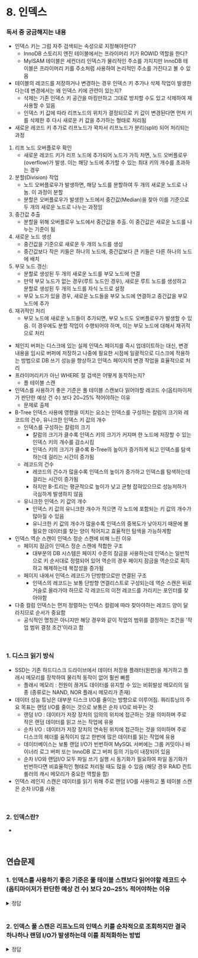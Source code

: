 # 8. 인덱스

### 독서 중 궁금해지는 내용
- 인덱스 키는 그럼 자주 검색되는 속성으로 지정해야한다?
    - InnoDB 스토리지 엔진 테이블에서는 프라이머리 키가 ROWID 역할을 한다?
    - MyISAM 테이블은 세컨더리 인덱스가 물리적인 주소를 가지지만 InnoDB 테이블은 프라이머리 키를 주소처럼 사용하여 논리적인 주소를 가진다고 볼 수 있음
- 테이블의 레코드를 저장하거나 변경하는 경우 인덱스 키 추가나 삭제 작업이 발생한다는데 변경에서는 왜 인덱스 키에 관련이 있는지?
    - 삭제는 기존 인덱스 키 공간을 마킹만하고 그대로 방치할 수도 있고 삭제하여 재사용할 수 있음
    - 인덱스 키 값에 따라 리프노드의 위치가 결정되므로 키 값이 변경된다면 먼저 키를 삭제한 후 다시 새로운 키 값을 추가하는 형태로 처리됨
- 새로운 레코드 키 추가로 리프노드가 꽉차서 리프노드가 분리(split) 되어 처리되는 과정
1. 리프 노드 오버플로우 확인
    - 새로운 레코드 키가 리프 노드에 추가되어 노드가 가득 차면, 노드 오버플로우(overflow)가 발생. 이는 해당 노드에 추가할 수 있는 최대 키의 개수를 초과하는 경우
2. 분할(Division) 작업
    - 노드 오버플로우가 발생하면, 해당 노드를 분할하여 두 개의 새로운 노드로 나눔. 이 과정이 분할
    - 분할은 오버플로우가 발생한 노드에서 중간값(Median)을 찾아 이를 기준으로 두 개의 새로운 노드로 나누는 과정임
3. 중간값 추출
    - 분할을 위해 오버플로우 노드에서 중간값을 추출. 이 중간값은 새로운 노드를 나누는 기준이 됨
4. 새로운 노드 생성
    - 중간값을 기준으로 새로운 두 개의 노드를 생성
    - 중간값보다 작은 키들은 하나의 노드에, 중간값보다 큰 키들은 다른 하나의 노드에 배치
5. 부모 노드 갱신:
    - 분할로 생성된 두 개의 새로운 노드를 부모 노드에 연결
    - 만약 부모 노드가 없는 경우(루트 노드인 경우), 새로운 루트 노드를 생성하고 분할로 생성된 두 개의 노드를 자식 노드로 설정
    - 부모 노드가 있을 경우, 새로운 노드들을 부모 노드에 연결하고 중간값을 부모 노드에 추가
6. 재귀적인 처리
    - 부모 노드에 새로운 노드들이 추가되면, 부모 노드도 오버플로우가 발생할 수 있음. 이 경우에도 분할 작업이 수행되어야 하며, 이는 부모 노드에 대해서 재귀적으로 처리
- 체인지 버퍼는 디스크에 있는 실제 인덱스 페이지를 즉시 업데이트하는 대신, 변경 내용을 임시로 버퍼에 저장하고 나중에 필요한 시점에 일괄적으로 디스크에 적용하는 방법으로 DB 쓰기 성능을 향상하고 인덱스 페이지의 변경 작업을 효율적으로 처리
- 프라이머리키가 아닌 WHERE 절 검색은 어떻게 동작하는지?
    - 플 테이블 스캔
- 인덱스를 사용하기 좋은 기준은 풀 테이블 스캔보다 읽어야할 레코드 수(옵티마이저가 판단한 예상 건 수) 보다 20~25% 적어야하는 이유
    - 문제로 출제
- B-Tree 인덱스 사용에 영향을 미치는 요소는 인덱스를 구성하는 칼럼의 크기와 레코드의 건수, 유니크한 인덱스 키 값의 개수
    - 인덱스를 구성하는 칼럼의 크기
        - 칼럼의 크기가 클수록 인덱스 키의 크기가 커지며 한 노드에 저장할 수 있는 인덱스 키의 개수를 감소시킴
        - 인덱스 키의 크기가 클수록 B-Tree의 높이가 증가하게 되고 인덱스를 탐색하는데 걸리는 시간이 증가됨
    - 레코드의 건수
        - 레코드의 건수가 많을수록 인덱스의 높이가 증가하고 인덱스를 탐색하는데 걸리는 시간이 증가됨
        - 하지만 B-트리는 평균적으로 높이가 낮고 균형 잡혀있으므로 성능저하가 극심하게 발생하지 않음
    - 유니크한 인덱스 키 값의 개수
        - 인덱스 키 값의 유니크한 개수가 적으면 각 노드에 포함되는 키 값의 개수가 많아질 수 있음
        - 유니크한 키 값의 개수가 많을수록 인덱스의 중복도가 낮아지기 때문에 불필요한 데이터를 찾는 양이 적어지고 효율적인 탐색을 가능하게함
- 인덱스 역순 스캔이 인덱스 정순 스캔에 비해 느린 이유
    - 페이지 잠금이 인덱스 정순 스캔에 적합한 구조
        - 대부분의 DB 시스템은 페이지 수준의 잠금을 사용하는데 인덱스는 일반적으로 키 순서대로 정렬되어 있어 역순의 경우 페이지 잠금을 역순으로 획득하고 해제하는데 복잡성을 증가됨
    - 페이지 내에서 인덱스 레코드가 단방향으로만 연결된 구조
        - 인덱스의 레코드는 보통 단방향 연결리스트로 구성되는데 역순 스캔은 뒤로 거슬로 올라가야 하므로 각 레코드의 이전 레코드를 가리키는 포인터를 찾아야함
- 다중 컬럼 인덱스는 먼저 정렬하는 인덱스 컬럼에 따라 찾아야하는 레코드 양이 달라지므로 순서가 중요함
    - 공식적인 명칭은 아니지만 해당 경우와 같이 작업의 범위를 결정하는 조건을 '작업 범위 결정 조건'이라고 함


<br>

### 1. 디스크 읽기 방식
- SSD는 기존 하드디스크 드라이브에서 데이터 저장용 플래터(원판)을 제거하고 플래시 메모리를 장착하여 물리적 동작이 없어 훨씬 빠름
    - 플래시 메모리 : 전원이 끊겨도 데이터를 유지할 수 있는 비휘발성 메모리의 일종 (종류로는 NAND, NOR 플래시 메모리가 존재)
- 데이터 성능 튜닝은 대부분 디스크 I/O를 줄이는 방향으로 이루어짐. 쿼리튜닝의 주요 목표는 랜덤 I/O를 줄이는 것으로 보통은 순차 I/O로 바꾸는 것
    - 랜덤 I/O : 데이터가 저장 장치의 임의의 위치에 접근하는 것을 의미하며 주로 작은 랜덤 데이터를 읽고 쓰는 작업에 유용
    - 순차 I/O : 데이터가 저장 장치의 연속된 위치에 접근하는 것을 의미하며 주로 디스크의 헤더를 움직이지 않고 한번에 많은 데이터를 읽는 작업에 유용
    - 데이터베이스는 보통 랜덤 I/O가 빈번하여 MySQL 서버에는 그룹 커밋이나 바이너리 로그 버퍼 또는 InnoDB 로그 버퍼 등의 기능이 내장되어 있음
    - 순차 I/O와 랜덤I/O 모두 파일 쓰기 실행 시 동기화가 필요하여 파일 동기화가 빈번하다면 비효율적인 형태로 처리될 때도 많을 수 있음 (해당 경우 RAID 컨트롤러의 캐시 메모리가 중요한 역할을 함)
- 인덱스 레인지 스캔은 데이터를 읽기 위해 주로 랜덤 I/O를 사용하고 풀 테이블 스캔은 순차 I/O를 사용

<br>

### 2. 인덱스란?
- 

<br>

## 연습문제

### 1. 인덱스를 사용하기 좋은 기준은 풀 테이블 스캔보다 읽어야할 레코드 수(옵티마이저가 판단한 예상 건 수) 보다 20~25% 적어야하는 이유

<details>
<summary>정답</summary>

- 랜덤 I/O 오버헤드
    - 인덱스 키를 기준으로 스캔을 진행하여 정렬되어 있는 리프노드의 인덱스 키를 순차적으로 처리할 수는 있으나 해당 인덱스 키의 프라이머리 키를 통해 데이터에 하나하나 랜덤 I/O를 발생하기 때문
- 순차 I/O 효율성
    - 풀 테이블 스캔의 경우 모든 데이터를 순차적으로 읽기 때문에 순차 I/O 이며 연속된 디스크 블록을 읽어 매우 빠르기 때문
    - 인덱스를 사용하면 인덱스를 정렬해야하는 유지보수로 인해 오버헤드가 발생해 추가적인 비용이 발생함
- 데이터 테이블 캐시
    - 풀 테이블 스캔의 경우 연속된 블록으로 캐시 히트률이 높고 버퍼 풀에 캐싱되기 좋음
    - 인덱스 스캔은 랜덤 I/O로 인해 다양한 위치의 데이터 페이지를 읽어 캐시 효율이 떨어질 수 있음

- 결론
    - 인덱스 스캔의 효율성 : 인덱스 스캔은 특정 레코드나 소수의 레코드를 찾을 때 매우 효율적. 특히, 인덱스 유일 스캔은 특정 키를 빠르게 찾는 데 매우 유용
    - 풀 테이블 스캔의 효율성 : 풀 테이블 스캔은 많은 레코드를 읽어야 할 때 효율적. 이는 시퀀셜 I/O와 높은 캐시 효율성 덕분
    - 적절한 사용 기준 : 검색해야 할 레코드 수가 전체 테이블의 20~25% 이하일 때 인덱스를 사용하는 것이 효율적. 이를 초과하면 풀 테이블 스캔이 더 나은 성능을 보일 수 있음

</details>

<br>

### 2. 인덱스 풀 스캔은 리프노드의 인덱스 키를 순차적으로 조회하지만 결국 하나하나 랜덤 I/O가 발생하는데 이를 최적화하는 방법

<details>
<summary>정답</summary>

1. 인덱스 캐싱
- 자주 사용되는 인덱스를 메모리에 캐시하여 빠른 액세스를 지원하여 랜덤 I/O를 줄이고 성능을 향상함

2. I/O 연산 최적화
- DBMS에서 디스크 액세스를 최적화하는 다양한 기술을 사용함
- 인접한 블록을 함께 읽는 프리페칭(pre-fetching) 기술이나 쓰기 연산을 배치 처리하는 방법들이 존재

3. 인덱스 정렬 및 구조 최적화
- 인덱스의 물리적인 구조를 최적화하여 랜덤 I/O를 줄이는 방법이 있음
- 예를들면 클러스터드 인덱스(Clustered Index)는 데이터 행과 인덱스 키를 동시에 정렬하여 랜덤 I/O를 최소화할 수 있음

4. 압축 기술
- 압축을 통해 인덱스의 크기를 줄이고 압축된 작은 인덱스는 메모리에 더 많은 데이터를 캐시할 수 있음

- 인덱스 레인지 스캔, 인덱스 풀 스캔, 루스 인덱스 스캔, 인덱스 스킵 스캔은 모두 리프노드의 인덱스 페이지를 스캔하는 방법이고 캐싱된게 없거나 최적화 방안이 사용된 것이 없다면 데이터를 찾는데에는 모두 랜덤 I/O를 발생

</details>

